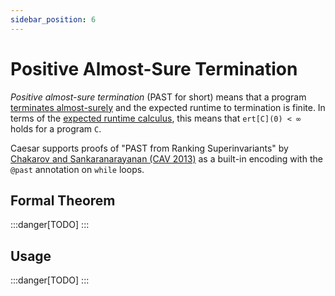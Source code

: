 ```yaml
---
sidebar_position: 6
---
```


# Positive Almost-Sure Termination

_Positive almost-sure termination_ (PAST for short) means that a program [terminates almost-surely](ast) and the expected runtime to termination is finite.
In terms of the [expected runtime calculus](calculi), this means that `ert[C](0) < ∞` holds for a program `C`.

Caesar supports proofs of "PAST from Ranking Superinvariants" by [Chakarov and Sankaranarayanan (CAV 2013)](https://doi.org/10.1007/978-3-642-39799-8_34) as a built-in encoding with the `@past` annotation on `while` loops.

## Formal Theorem

:::danger[TODO]
:::

## Usage

:::danger[TODO]
:::
